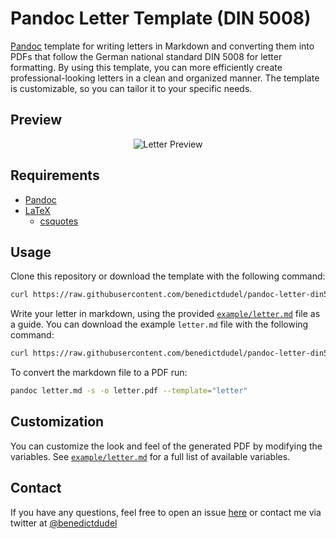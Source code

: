 # Pandoc Letter Template (DIN 5008)

[Pandoc](https://pandoc.org/) template for writing letters in Markdown and converting them into PDFs
that follow the German national standard DIN 5008 for letter formatting. By using this
template, you can more efficiently create professional-looking letters in a
clean and organized manner. The template is customizable, so you can tailor it
to your specific needs.

## Preview

<p align="center">
    <img src="https://github.com/benedu/pandoc-letter/raw/master/example/letter.png" alt="Letter Preview"/>
</p>

## Requirements

- [Pandoc](http://pandoc.org/installing.html)
- [LaTeX](https://latex-project.org/ftp.html)
  - [csquotes](https://ctan.org/pkg/csquotes)

## Usage

Clone this repository or download the template with the following command:

```bash
curl https://raw.githubusercontent.com/benedictdudel/pandoc-letter-din5008/master/letter.latex --create-dirs -o ~/.pandoc/templates/letter.latex
```

Write your letter in markdown, using the provided [`example/letter.md`](https://raw.githubusercontent.com/benedictdudel/pandoc-letter-din5008/master/example/letter.md) file as a
guide. You can download the example `letter.md` file with the following command:

```bash
curl https://raw.githubusercontent.com/benedictdudel/pandoc-letter-din5008/master/example/letter.md -o letter.md
```

To convert the markdown file to a PDF run:

```bash
pandoc letter.md -s -o letter.pdf --template="letter"
```

## Customization

You can customize the look and feel of the generated PDF by modifying the
variables. See [`example/letter.md`](https://raw.githubusercontent.com/benedictdudel/pandoc-letter-din5008/master/example/letter.md) for a full list of available variables.

## Contact

If you have any questions, feel free to open an issue [here](https://github.com/benedictdudel/pandoc-letter-din5008/issues) or contact me via twitter at [@benedictdudel](https://twitter.com/benedictdudel) 
